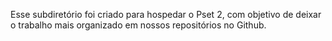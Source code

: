 Esse subdiretório foi criado para hospedar o Pset 2, com objetivo de deixar o trabalho mais organizado em nossos repositórios no Github.
